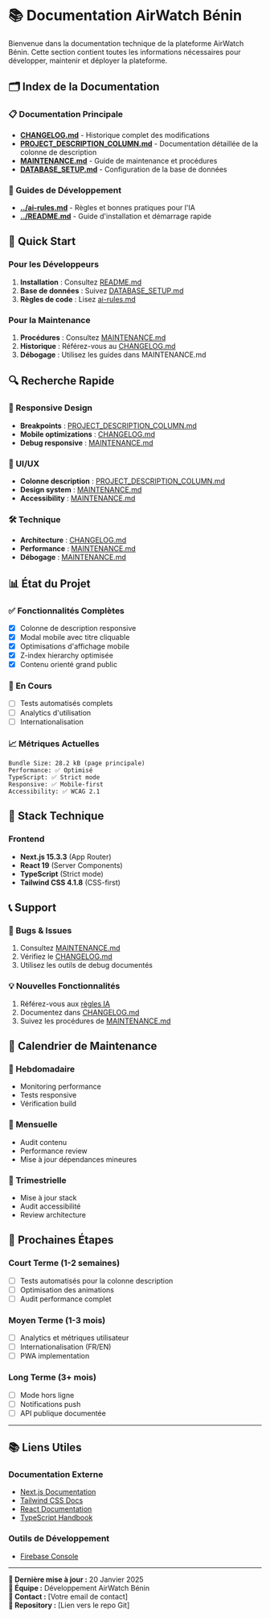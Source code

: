 # 📚 Documentation AirWatch Bénin

Bienvenue dans la documentation technique de la plateforme AirWatch Bénin. Cette section contient toutes les informations nécessaires pour développer, maintenir et déployer la plateforme.

## 🗂️ Index de la Documentation

### 📋 Documentation Principale
- **[CHANGELOG.md](./CHANGELOG.md)** - Historique complet des modifications
- **[PROJECT_DESCRIPTION_COLUMN.md](./PROJECT_DESCRIPTION_COLUMN.md)** - Documentation détaillée de la colonne de description
- **[MAINTENANCE.md](./MAINTENANCE.md)** - Guide de maintenance et procédures
- **[DATABASE_SETUP.md](./DATABASE_SETUP.md)** - Configuration de la base de données

### 🤖 Guides de Développement
- **[../ai-rules.md](../ai-rules.md)** - Règles et bonnes pratiques pour l'IA
- **[../README.md](../README.md)** - Guide d'installation et démarrage rapide

## 🎯 Quick Start

### Pour les Développeurs
1. **Installation** : Consultez [README.md](../README.md)
2. **Base de données** : Suivez [DATABASE_SETUP.md](./DATABASE_SETUP.md)
3. **Règles de code** : Lisez [ai-rules.md](../ai-rules.md)

### Pour la Maintenance
1. **Procédures** : Consultez [MAINTENANCE.md](./MAINTENANCE.md)
2. **Historique** : Référez-vous au [CHANGELOG.md](./CHANGELOG.md)
3. **Débogage** : Utilisez les guides dans MAINTENANCE.md

## 🔍 Recherche Rapide

### 📱 Responsive Design
- **Breakpoints** : [PROJECT_DESCRIPTION_COLUMN.md](./PROJECT_DESCRIPTION_COLUMN.md#-configuration-responsive)
- **Mobile optimizations** : [CHANGELOG.md](./CHANGELOG.md#-optimisations-mobile)
- **Debug responsive** : [MAINTENANCE.md](./MAINTENANCE.md#-tests-mobile)

### 🎨 UI/UX
- **Colonne description** : [PROJECT_DESCRIPTION_COLUMN.md](./PROJECT_DESCRIPTION_COLUMN.md)
- **Design system** : [MAINTENANCE.md](./MAINTENANCE.md#-maintenance-du-design-system)
- **Accessibility** : [MAINTENANCE.md](./MAINTENANCE.md#accessibilité)

### 🛠️ Technique
- **Architecture** : [CHANGELOG.md](./CHANGELOG.md#-stack-technique-complète)
- **Performance** : [MAINTENANCE.md](./MAINTENANCE.md#-performance-monitoring)
- **Débogage** : [MAINTENANCE.md](./MAINTENANCE.md#-procédures-de-débogage)

## 📊 État du Projet

### ✅ Fonctionnalités Complètes
- [x] Colonne de description responsive
- [x] Modal mobile avec titre cliquable
- [x] Optimisations d'affichage mobile
- [x] Z-index hierarchy optimisée
- [x] Contenu orienté grand public

### 🔄 En Cours
- [ ] Tests automatisés complets
- [ ] Analytics d'utilisation
- [ ] Internationalisation

### 📈 Métriques Actuelles
```
Bundle Size: 28.2 kB (page principale)
Performance: ✅ Optimisé
TypeScript: ✅ Strict mode
Responsive: ✅ Mobile-first
Accessibility: ✅ WCAG 2.1
```

## 🚀 Stack Technique

### Frontend
- **Next.js 15.3.3** (App Router)
- **React 19** (Server Components)
- **TypeScript** (Strict mode)
- **Tailwind CSS 4.1.8** (CSS-first)

## 📞 Support

### 🐛 Bugs & Issues
1. Consultez [MAINTENANCE.md](./MAINTENANCE.md#-procédures-de-débogage)
2. Vérifiez le [CHANGELOG.md](./CHANGELOG.md#-bugs-résolus)
3. Utilisez les outils de debug documentés

### 💡 Nouvelles Fonctionnalités
1. Référez-vous aux [règles IA](../ai-rules.md)
2. Documentez dans [CHANGELOG.md](./CHANGELOG.md)
3. Suivez les procédures de [MAINTENANCE.md](./MAINTENANCE.md)

## 📅 Calendrier de Maintenance

### 🔄 Hebdomadaire
- Monitoring performance
- Tests responsive
- Vérification build

### 📅 Mensuelle
- Audit contenu
- Performance review
- Mise à jour dépendances mineures

### 🚀 Trimestrielle
- Mise à jour stack
- Audit accessibilité
- Review architecture

## 🎯 Prochaines Étapes

### Court Terme (1-2 semaines)
- [ ] Tests automatisés pour la colonne description
- [ ] Optimisation des animations
- [ ] Audit performance complet

### Moyen Terme (1-3 mois)
- [ ] Analytics et métriques utilisateur
- [ ] Internationalisation (FR/EN)
- [ ] PWA implementation

### Long Terme (3+ mois)
- [ ] Mode hors ligne
- [ ] Notifications push
- [ ] API publique documentée

---

## 📚 Liens Utiles

### Documentation Externe
- [Next.js Documentation](https://nextjs.org/docs)
- [Tailwind CSS Docs](https://tailwindcss.com/docs)
- [React Documentation](https://react.dev)
- [TypeScript Handbook](https://www.typescriptlang.org/docs/)

### Outils de Développement
- [Firebase Console](https://console.firebase.google.com/)

---

**📅 Dernière mise à jour :** 20 Janvier 2025  
**👤 Équipe :** Développement AirWatch Bénin  
**📧 Contact :** [Votre email de contact]  
**🔗 Repository :** [Lien vers le repo Git] 